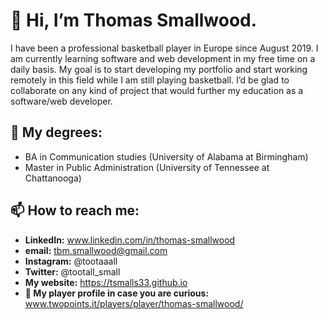 <h1>👋 Hi, I’m Thomas Smallwood.</h1>

I have been a professional basketball player in Europe since August 2019. 
I am currently learning software and web development in my free time on a daily basis. 
My goal is to start developing my portfolio and start working remotely in this field while I am still playing basketball. 
I’d be glad to collaborate on any kind of project that would further my education as a software/web developer.

<h2>📜 My degrees:</h2>

  - BA in Communication studies (University of Alabama at Birmingham)
  - Master in Public Administration (University of Tennessee at Chattanooga)
 
 
<h2>📫 How to reach me:</h2>

  - <strong>LinkedIn:</strong> www.linkedin.com/in/thomas-smallwood
  - <strong>email:</strong> tbm.smallwood@gmail.com
  - <strong>Instagram:</strong> @tootaaall
  - <strong>Twitter:</strong> @tootall_small
  - <strong>My website:</strong> https://tsmalls33.github.io
  - <strong>🏀 My player profile in case you are curious:</strong> www.twopoints.it/players/player/thomas-smallwood/
  


